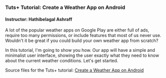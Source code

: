 ### Tuts+ Tutorial: Create a Weather App on Android

#### Instructor: Hathibelagal Ashraff

A lot of the popular weather apps on Google Play are either full of ads, require too many permissions, or include features that most of us never use. Wouldn't it be great if you could build your own weather app from scratch?

In this tutorial, I'm going to show you how. Our app will have a simple and minimalist user interface, showing the user exactly what they need to know about the current weather conditions. Let's get started.

Source files for the Tuts+ tutorial: [Create a Weather App on Android](https://code.tutsplus.com/tutorials/create-a-weather-app-on-android--cms-21587)
